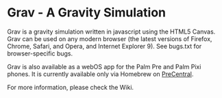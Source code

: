 Grav - A Gravity Simulation
===========================

Grav is a gravity simulation written in javascript using the HTML5 Canvas. Grav can be used on any modern browser (the latest versions of Firefox, Chrome, Safari, and Opera, and Internet Explorer 9). See bugs.txt for browser-specific bugs.

Grav is also available as a webOS app for the Palm Pre and Palm Pixi phones. It is currently available only via Homebrew on [PreCentral](http://www.precentral.net/grav).

For more information, please check the Wiki.
